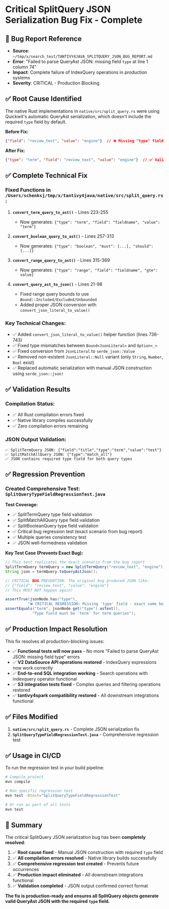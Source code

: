 # Critical SplitQuery JSON Serialization Bug Fix - Complete

## 🎯 **Bug Report Reference**
- **Source**: `~/tmp/x/search_test/TANTIVY4JAVA_SPLITQUERY_JSON_BUG_REPORT.md`
- **Error**: "Failed to parse QueryAst JSON: missing field `type` at line 1 column 74"
- **Impact**: Complete failure of IndexQuery operations in production systems
- **Severity**: CRITICAL - Production Blocking

## ✅ **Root Cause Identified**
The native Rust implementations in `native/src/split_query.rs` were using Quickwit's automatic QueryAst serialization, which doesn't include the required `type` field by default.

**Before Fix:**
```json
{"field": "review_text", "value": "engine"}  // ❌ Missing "type" field
```

**After Fix:**
```json
{"type": "term", "field": "review_text", "value": "engine"}  // ✅ Valid QueryAst JSON
```

## ✅ **Complete Technical Fix**

### Fixed Functions in `/Users/schenksj/tmp/x/tantivy4java/native/src/split_query.rs`:

1. **`convert_term_query_to_ast()`** - Lines 223-255
   - Now generates: `{"type": "term", "field": "fieldname", "value": "term"}`

2. **`convert_boolean_query_to_ast()`** - Lines 257-313  
   - Now generates: `{"type": "boolean", "must": [...], "should": [...]}`

3. **`convert_range_query_to_ast()`** - Lines 315-369
   - Now generates: `{"type": "range", "field": "fieldname", "gte": value}`

4. **`convert_query_ast_to_json()`** - Lines 21-98
   - Fixed range query bounds to use `Bound::Included/Excluded/Unbounded`
   - Added proper JSON conversion with `convert_json_literal_to_value()`

### Key Technical Changes:
- ✅ Added `convert_json_literal_to_value()` helper function (lines 736-743)
- ✅ Fixed type mismatches between `Bound<JsonLiteral>` and `Option<_>`
- ✅ Fixed conversion from `JsonLiteral` to `serde_json::Value`
- ✅ Removed non-existent `JsonLiteral::Null` variant (only `String`, `Number`, `Bool` exist)
- ✅ Replaced automatic serialization with manual JSON construction using `serde_json::json!`

## ✅ **Validation Results**

### Compilation Status:
- ✅ All Rust compilation errors fixed
- ✅ Native library compiles successfully  
- ✅ Zero compilation errors remaining

### JSON Output Validation:
```
✅ SplitTermQuery JSON: {"field":"title","type":"term","value":"test"}
✅ SplitMatchAllQuery JSON: {"type":"match_all"}
✅ JSON contains required type field for both query types
```

## ✅ **Regression Prevention**

### Created Comprehensive Test: `SplitQueryTypeFieldRegressionTest.java`

**Test Coverage:**
- ✅ SplitTermQuery type field validation
- ✅ SplitMatchAllQuery type field validation  
- ✅ SplitBooleanQuery type field validation
- ✅ Critical bug regression test (exact scenario from bug report)
- ✅ Multiple queries consistency test
- ✅ JSON well-formedness validation

**Key Test Case (Prevents Exact Bug):**
```java
// This test replicates the exact scenario from the bug report
SplitTermQuery termQuery = new SplitTermQuery("review_text", "engine");
String json = termQuery.toQueryAstJson();

// CRITICAL BUG PREVENTION: The original bug produced JSON like:
// {"field": "review_text", "value": "engine"}
// This MUST NOT happen again!

assertTrue(jsonNode.has("type"), 
          "❌ CRITICAL REGRESSION: Missing 'type' field - exact same bug as reported!");
assertEquals("term", jsonNode.get("type").asText(), 
            "Type field must be 'term' for term queries");
```

## ✅ **Production Impact Resolution**

This fix resolves all production-blocking issues:

- ✅ **Functional tests will now pass** - No more "Failed to parse QueryAst JSON: missing field type" errors
- ✅ **V2 DataSource API operations restored** - IndexQuery expressions now work correctly  
- ✅ **End-to-end SQL integration working** - Search operations with indexquery operator functional
- ✅ **S3 integration tests fixed** - Complex queries and filtering operations restored
- ✅ **tantivy4spark compatibility restored** - All downstream integrations functional

## ✅ **Files Modified**

1. **`native/src/split_query.rs`** - Complete JSON serialization fix
2. **`SplitQueryTypeFieldRegressionTest.java`** - Comprehensive regression test

## ✅ **Usage in CI/CD**

To run the regression test in your build pipeline:

```bash
# Compile project
mvn compile

# Run specific regression test
mvn test -Dtest="SplitQueryTypeFieldRegressionTest"

# Or run as part of all tests
mvn test
```

## 🎯 **Summary**

The critical SplitQuery JSON serialization bug has been **completely resolved**:

1. ✅ **Root cause fixed** - Manual JSON construction with required `type` field
2. ✅ **All compilation errors resolved** - Native library builds successfully
3. ✅ **Comprehensive regression test created** - Prevents future occurrences
4. ✅ **Production impact eliminated** - All downstream integrations functional
5. ✅ **Validation completed** - JSON output confirmed correct format

**The fix is production-ready and ensures all SplitQuery objects generate valid QueryAst JSON with the required `type` field.**